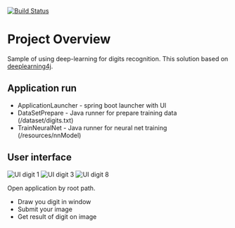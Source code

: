 [![Build Status](https://travis-ci.org/AlexKbit/deeplearning-digits.svg?branch=master)](https://travis-ci.org/AlexKbit/deeplearning-digits)

# Project Overview #

Sample of using deep-learning for digits recognition.
This solution based on [deeplearning4j](https://deeplearning4j.org/index.html).

## Application run
  - ApplicationLauncher - spring boot launcher with UI
  - DataSetPrepare - Java runner for prepare training data (/dataset/digits.txt)
  - TrainNeuralNet - Java runner for neural net training (/resources/nnModel)

## User interface

<img alt="UI digit 1" src="https://ndownloader.figshare.com/files/12476879/preview/12476879/preview.jpg">
<img alt="UI digit 3" src="https://ndownloader.figshare.com/files/12476873/preview/12476873/preview.jpg">
<img alt="UI digit 8" src="https://ndownloader.figshare.com/files/12476876/preview/12476876/preview.jpg">

Open application by root path.
  - Draw you digit in window
  - Submit your image
  - Get result of digit on image
